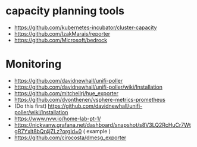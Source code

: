 # capacity planning tools
* https://github.com/kubernetes-incubator/cluster-capacity
* https://github.com/IzakMarais/reporter
* https://github.com/Microsoft/bedrock


# Monitoring
* https://github.com/davidnewhall/unifi-poller
* https://github.com/davidnewhall/unifi-poller/wiki/Installation
* https://github.com/mitchellrj/hue_exporter
* https://github.com/dvonthenen/vsphere-metrics-prometheus
* (Do this first) https://github.com/davidnewhall/unifi-poller/wiki/Installation
* https://www.nvw.io/home-lab-pt-1/
* https://nickvanw.grafana.net/dashboard/snapshot/s8V3LQ2RcHuCr7WtgR7Yxlt8bQr4jZLz?orgId=0 ( example )
* https://github.com/cirocosta/dmesg_exporter

